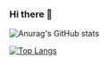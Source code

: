 ### Hi there 👋

<!--
**Prajwal-54V/Prajwal-54V** is a ✨ _special_ ✨ repository because its `README.md` (this file) appears on your GitHub profile.

Here are some ideas to get you started:

- 🔭 I’m currently working on ...
- 🌱 I’m currently learning ...
- 👯 I’m looking to collaborate on ...
- 🤔 I’m looking for help with ...
- 💬 Ask me about ...
- 📫 How to reach me: ...
- 😄 Pronouns: ...
- ⚡ Fun fact: ...
-->

![Anurag's GitHub stats](https://github-readme-stats.vercel.app/api?username=Prajwal-54V&show_icons=true&theme=radical)

<!-- [![Top Langs](https://github-readme-stats.vercel.app/api/top-langs/?username=Prajwal-54V)](https://github.com/anuraghazra/github-readme-stats) -->
[![Top Langs](https://github-readme-stats.vercel.app/api/top-langs/?username=Prajwal-54V&layout=compact)](https://github.com/anuraghazra/github-readme-stats)





